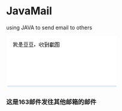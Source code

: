 JavaMail
========

using JAVA to send email to others



 ![image](https://github.com/hanmin998/JavaMail/blob/master/a.png)


### 这是163邮件发往其他邮箱的邮件
